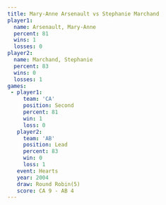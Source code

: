 ```yaml
---
title: Mary-Anne Arsenault vs Stephanie Marchand
player1:                    
  name: Arsenault, Mary-Anne
  percent: 81               
  wins: 1                   
  losses: 0                 
player2:                    
  name: Marchand, Stephanie 
  percent: 83               
  wins: 0                   
  losses: 1                 
games:
 - player1:          
     team: 'CA'      
     position: Second
     percent: 81     
     win: 1          
     loss: 0         
   player2:        
     team: 'AB'    
     position: Lead
     percent: 83   
     win: 0        
     loss: 1       
   event: Hearts       
   year: 2004          
   draw: Round Robin(5)
   score: CA 9 - AB 4  
---
```

